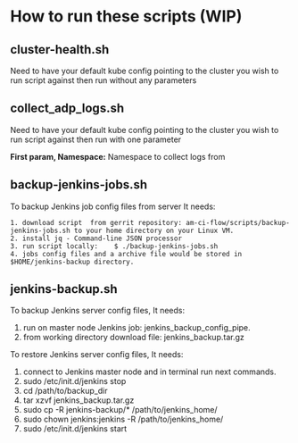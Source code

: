 # How to run these scripts (WIP)

## cluster-health.sh
Need to have your default kube config pointing to the cluster you wish to run script against then run without any parameters

## collect_adp_logs.sh
Need to have your default kube config pointing to the cluster you wish to run script against then run with one parameter

**First param, Namespace:** Namespace to collect logs from

## backup-jenkins-jobs.sh
To backup Jenkins job config files from server It needs:

    1. download script  from gerrit repository: am-ci-flow/scripts/backup-jenkins-jobs.sh to your home directory on your Linux VM.
    2. install jq - Command-line JSON processor
    3. run script locally:    $ ./backup-jenkins-jobs.sh
    4. jobs config files and a archive file would be stored in $HOME/jenkins-backup directory.

## jenkins-backup.sh

To backup Jenkins server config files, It needs:

1. run on master node Jenkins job: jenkins_backup_config_pipe.
2. from working directory download file: jenkins_backup.tar.gz

To restore Jenkins server config files, It needs:
1. connect to Jenkins master node and in terminal run next commands.
2. sudo /etc/init.d/jenkins stop
3. cd /path/to/backup_dir
4. tar xzvf jenkins_backup.tar.gz
5. sudo cp -R jenkins-backup/* /path/to/jenkins_home/
6. sudo chown jenkins:jenkins -R /path/to/jenkins_home/
7. sudo /etc/init.d/jenkins start





